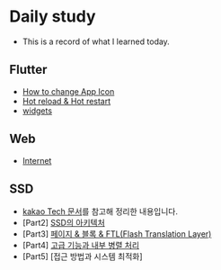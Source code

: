 # Daily study

* This is a record of what I learned today.


## Flutter
* [How to change App Icon](https://www.notion.so/Icon-3bb1b3ec136949f69813b302efa50ecf)
* [Hot reload & Hot restart](https://www.notion.so/Hot-reload-Hot-restart-589b60060c4c4f5da80f76e6173c2363)
* [widgets](https://chaaaaewoncode.tistory.com/category/Flutter/widgets)

## Web
* [Internet](https://www.notion.so/Internet-f6114addd46444a59042936947199936)

## SSD
* [kakao Tech 문서](https://tech.kakao.com/2016/07/13/coding-for-ssd-part-1/)를 참고해 정리한 내용입니다.
* [Part2] [SSD의 아키텍처](https://www.notion.so/Part-2-SSD-c0af544daa6b47dfbf8c7568814d44e1)
* [Part3] [페이지 & 블록 & FTL(Flash Translation Layer)](https://www.notion.so/Part-3-FTL-Flash-Translation-Layer-ffadac49469c40219e5db5e28077191d)
* [Part4] [고급 기능과 내부 병렬 처리](https://www.notion.so/Part-4-9223d83f8c4842bdad55d9c9e30e4f11)
* [Part5] [접근 방법과 시스템 최적화]

